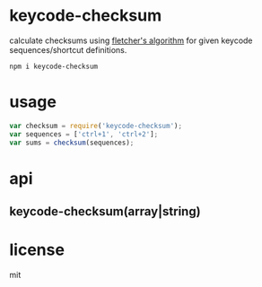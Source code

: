# keycode-checksum

calculate checksums using [fletcher's algorithm](http://en.wikipedia.org/wiki/Fletcher%27s_checksum) for given keycode sequences/shortcut definitions.

```
npm i keycode-checksum
```

# usage

```js
var checksum = require('keycode-checksum');
var sequences = ['ctrl+1', 'ctrl+2'];
var sums = checksum(sequences);
```

# api

## keycode-checksum(array|string)

# license

mit
